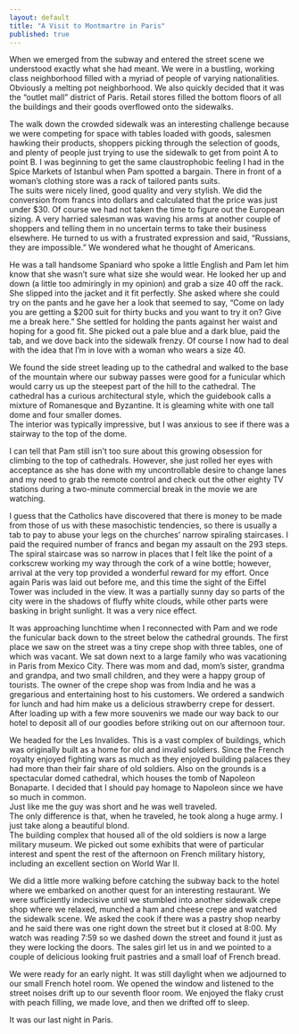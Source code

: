 ```yaml
---
layout: default
title: "A Visit to Montmartre in Paris"
published: true
---
```


When we emerged from the subway and entered the street 
scene we understood exactly what she had meant.  We were in 
a bustling, working class neighborhood filled with a myriad 
of people of varying nationalities.  Obviously a melting 
pot neighborhood.  We also quickly decided that it was 
the “outlet mall” district of Paris.  Retail stores filled 
the bottom floors of all the buildings and their goods 
overflowed onto the sidewalks.

The walk down the crowded sidewalk was an interesting 
challenge because we were competing for space with tables 
loaded with goods, salesmen hawking their products, 
shoppers picking through the selection of goods, and plenty 
of people just trying to use the sidewalk to get from point 
A to point B.  I was beginning to get the same 
claustrophobic feeling I had in the Spice Markets of 
Istanbul when Pam spotted a bargain.  There in front of a 
woman’s clothing store was a rack of tailored pants suits.  
The suits were nicely lined, good quality and very 
stylish.  We did the conversion from francs into dollars 
and calculated that the price was just under $30.  Of 
course we had not taken the time to figure out the European 
sizing.  A very harried salesman was waving his arms at 
another couple of shoppers and telling them in no uncertain 
terms to take their business elsewhere.  He turned to us 
with a frustrated expression and said, “Russians, they are 
impossible.”  We wondered what he thought of Americans.

He was a tall handsome Spaniard who spoke a little English 
and Pam let him know that she wasn’t sure what size she 
would wear.  He looked her up and down (a little too 
admiringly in my opinion) and grab a size 40 off the rack.  
She slipped into the jacket and it fit perfectly.  She 
asked where she could try on the pants and he gave her a 
look that seemed to say, “Come on lady you are getting a 
$200 suit for thirty bucks and you want to try it on?  Give 
me a break here.”  She settled for holding the pants 
against her waist and hoping for a good fit.  She picked 
out a pale blue and a dark blue, paid the tab, and we dove 
back into the sidewalk frenzy.  Of course I now had to deal 
with the idea that I’m in love with a woman who wears a 
size 40.

We found the side street leading up to the cathedral and 
walked to the base of the mountain where our subway passes 
were good for a funicular which would carry us up the 
steepest part of the hill to the cathedral.  The cathedral 
has a curious architectural style, which the guidebook 
calls a mixture of Romanesque and Byzantine.  It is 
gleaming white with one tall dome and four smaller domes.  
The interior was typically impressive, but I was anxious to 
see if there was a stairway to the top of the dome.

I can tell that Pam still isn’t too sure about this growing 
obsession for climbing to the top of cathedrals.  However, 
she just rolled her eyes with acceptance as she has done 
with my uncontrollable desire to change lanes and my need 
to grab the remote control and check out the other eighty 
TV stations during a two-minute commercial break in the 
movie we are watching.

I guess that the Catholics have discovered that there is 
money to be made from those of us with these masochistic 
tendencies, so there is usually a tab to pay to abuse your 
legs on the churches’ narrow spiraling staircases.  I paid 
the required number of francs and began my assault on the 
293 steps.  The spiral staircase was so narrow in places 
that I felt like the point of a corkscrew working my way 
through the cork of a wine bottle; however, arrival at the 
very top provided a wonderful reward for my effort.  Once 
again Paris was laid out before me, and this time the sight 
of the Eiffel Tower was included in the view.  It was a 
partially sunny day so parts of the city were in the 
shadows of fluffy white clouds, while other parts were 
basking in bright sunlight.  It was a very nice effect.

It was approaching lunchtime when I reconnected with Pam 
and we rode the funicular back down to the street below the 
cathedral grounds.  The first place we saw on the street 
was a tiny crepe shop with three tables, one of which was 
vacant.  We sat down next to a large family who was 
vacationing in Paris from Mexico City.  There was mom and 
dad, mom’s sister, grandma and grandpa, and two small 
children, and they were a happy group of tourists.  The 
owner of the crepe shop was from India and he was a 
gregarious and entertaining host to his customers.  We 
ordered a sandwich for lunch and had him make us a 
delicious strawberry crepe for dessert.  After loading up 
with a few more souvenirs we made our way back to our hotel 
to deposit all of our goodies before striking out on our 
afternoon tour.

We headed for the Les Invalides.  This is a vast complex of 
buildings, which was originally built as a home for old and 
invalid soldiers.  Since the French royalty enjoyed 
fighting wars as much as they enjoyed building palaces they 
had more than their fair share of old soldiers.  Also on 
the grounds is a spectacular domed cathedral, which houses 
the tomb of Napoleon Bonaparte.  I decided that I should 
pay homage to Napoleon since we have so much in common.  
Just like me the guy was short and he was well traveled.  
The only difference is that, when he traveled, he took 
along a huge army.  I just take along a beautiful blond.  
The building complex that housed all of the old soldiers is 
now a large military museum.  We picked out some exhibits 
that were of particular interest and spent the rest of the 
afternoon on French military history, including an 
excellent section on World War II.

We did a little more walking before catching the subway 
back to the hotel where we embarked on another quest for an 
interesting restaurant.  We were sufficiently indecisive 
until we stumbled into another sidewalk crepe shop where we 
relaxed, munched a ham and cheese crepe and watched the 
sidewalk scene.  We asked the cook if there was a pastry 
shop nearby and he said there was one right down the street 
but it closed at 8:00.  My watch was reading 7:59 so we 
dashed down the street and found it just as they were 
locking the doors.  The sales girl let us in and we pointed 
to a couple of delicious looking fruit pastries and a small 
loaf of French bread.

We were ready for an early night.  It was still daylight 
when we adjourned to our small French hotel room.  We 
opened the window and listened to the street noises drift 
up to our seventh floor room.  We enjoyed the flaky crust 
with peach filling, we made love, and then we drifted off 
to sleep.

It was our last night in Paris.


